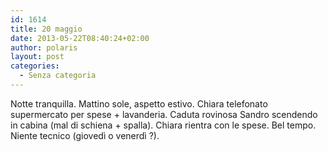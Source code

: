 ```yaml
---
id: 1614
title: 20 maggio
date: 2013-05-22T08:40:24+02:00
author: polaris
layout: post
categories:
  - Senza categoria
---
```

Notte tranquilla. Mattino sole, aspetto estivo. Chiara telefonato supermercato per spese + lavanderia. Caduta rovinosa Sandro scendendo in cabina (mal di schiena + spalla). Chiara rientra con le spese. Bel tempo. Niente tecnico (giovedì o venerdì ?).